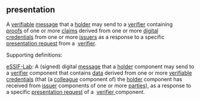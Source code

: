 ## presentation

<p class="c8"><span>A </span><span class="c2"><a class="c3" href="#h.k2qmzn3tjzsl">verifiable</a></span><span>&nbsp;</span><span class="c2"><a class="c3" href="#h.bge7ubygwk2q">message</a></span><span>&nbsp;that a </span><span class="c2"><a class="c3" href="#h.64mptmm24w7u">holder</a></span><span>&nbsp;may send to a </span><span class="c2"><a class="c3" href="#h.xfewd7t01hu0">verifier</a></span><span>&nbsp;containing </span><span class="c2"><a class="c3" href="#h.r2qw6757lopw">proofs</a></span><span>&nbsp;of one or more </span><span class="c2"><a class="c3" href="#h.akieli6njkk5">claims</a></span><span>&nbsp;</span><span>derived from one or more </span><span class="c2"><a class="c3" href="#h.ddna9lucn4k6">digital credentials</a></span><span>&nbsp;from one or more </span><span class="c2"><a class="c3" href="#h.xyrplzbvtffq">issuers</a></span><span>&nbsp;</span><span>as a response to a specific </span><span class="c2"><a class="c3" href="#h.onnn49cjzreh">presentation request</a></span><span>&nbsp;from a &nbsp;</span><span class="c2"><a class="c3" href="#h.xfewd7t01hu0">verifier</a></span><span>.</span></p><p class="c8"><span class="c0">Supporting definitions: </span></p><p class="c8"><span class="c2"><a class="c3" href="https://www.google.com/url?q=https://essif-lab.github.io/framework/docs/terms/presentation&amp;sa=D&amp;source=editors&amp;ust=1706779842778475&amp;usg=AOvVaw0ajYfDEj7eoxdKUjbKaLWV">eSSIF-Lab</a></span><span>: A (signed) digital </span><span class="c2"><a class="c3" href="#h.bge7ubygwk2q">message</a></span><span>&nbsp;that a </span><span class="c2"><a class="c3" href="#h.64mptmm24w7u">holder</a></span><span>&nbsp;component may send to a </span><span class="c2"><a class="c3" href="#h.xfewd7t01hu0">verifier</a></span><span>&nbsp;component that contains </span><span class="c2"><a class="c3" href="#h.o783ayrrkc6g">data</a></span><span>&nbsp;derived from one or more </span><span class="c2"><a class="c3" href="#h.co5algna3zkh">verifiable credentials</a></span><span>&nbsp;(that (a </span><span class="c2"><a class="c3" href="https://www.google.com/url?q=https://essif-lab.github.io/framework/docs/terms/colleague&amp;sa=D&amp;source=editors&amp;ust=1706779842779109&amp;usg=AOvVaw0GxHjPPRRnYrnkBZB6H2Yn">colleague</a></span><span>&nbsp;component of) the </span><span class="c2"><a class="c3" href="https://www.google.com/url?q=https://essif-lab.github.io/framework/docs/terms/holder&amp;sa=D&amp;source=editors&amp;ust=1706779842779322&amp;usg=AOvVaw2PZ93jmJ0uca1b58btvyq8">holder</a></span><span>&nbsp;component has received from </span><span class="c2"><a class="c3" href="https://www.google.com/url?q=https://essif-lab.github.io/framework/docs/terms/issuer&amp;sa=D&amp;source=editors&amp;ust=1706779842779512&amp;usg=AOvVaw0pQ7e6tgFCGmaZz_4MwsfZ">issuer</a></span><span>&nbsp;components of one or more </span><span class="c2"><a class="c3" href="https://www.google.com/url?q=https://essif-lab.github.io/framework/docs/terms/party&amp;sa=D&amp;source=editors&amp;ust=1706779842779699&amp;usg=AOvVaw3Cf-WpgsS9s70_uq4cuzn2">parties</a></span><span>), as a response to a specific </span><span class="c2"><a class="c3" href="#h.onnn49cjzreh">presentation request</a></span><span>&nbsp;of a &nbsp;</span><span class="c2"><a class="c3" href="#h.xfewd7t01hu0">verifier </a></span><span>component.</span></p>

